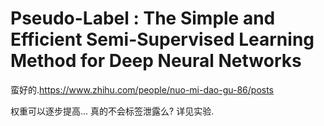 # Pseudo-Label : The Simple and Efficient Semi-Supervised Learning Method for Deep Neural Networks

蛮好的.https://www.zhihu.com/people/nuo-mi-dao-gu-86/posts  

权重可以逐步提高... 真的不会标签泄露么? 详见实验.  
